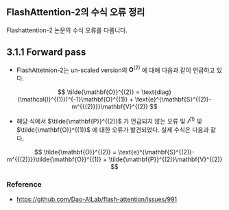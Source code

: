 ## FlashAttention-2의 수식 오류 정리

Flashattention-2 논문의 수식 오류를 다룹니다.

## 3.1.1 Forward pass

- FlashAttetnion-2는 un-scaled  version의  $\mathbf{O}^{(2)}$ 에 대해 다음과 같이 언급하고 있다. 

$$
\tilde{\mathbf{O}}^{(2)} = \text{diag}(\mathcal{l}^{(1)})^{-1}\mathbf{O}^{(1)} + \text{e}^{\mathbf{S}^{(2)}-m^{{(2)}}}\mathbf{V}^{(2)}
$$

- 해당 식에서 $\tilde{\mathbf{P}}^{(2)}$ 가 언급되지 않는 오류 및 $\mathcal{l}^{(1)}$ 및 $\tilde{\mathbf{O}}^{(1)}$ 에 대한 오류가 발견되었다. 실제 수식은 다음과 같다. 

$$
\tilde{\mathbf{O}}^{(2)} = \text{e}^{\mathbf{S}^{(2)}-m^{{(2)}}}\tilde{\mathbf{O}}^{(1)} + \tilde{\mathbf{P}}^{(2)}\mathbf{V}^{(2)}
$$

### Reference 

- https://github.com/Dao-AILab/flash-attention/issues/991